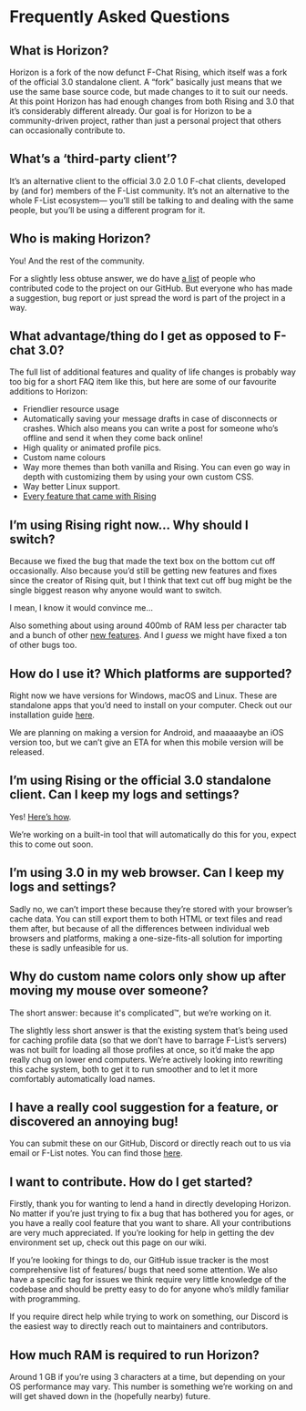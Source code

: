 # Frequently Asked Questions

## What is Horizon?

Horizon is a fork of the now defunct F-Chat Rising, which itself was a fork of the official 3.0 standalone client. A “fork” basically just means that we use the same base source code, but made changes to it to suit our needs. At this point Horizon has had enough changes from both Rising and 3.0 that it’s considerably different already.
Our goal is for Horizon to be a community-driven project, rather than just a personal project that others can occasionally contribute to.

## What’s a ‘third-party client’?

It’s an alternative client to the official 3.0 2.0 1.0 F-chat clients, developed by (and for) members of the F-List community. It’s not an alternative to the whole F-List ecosystem— you’ll still be talking to and dealing with the same people, but you’ll be using a different program for it.

## Who is making Horizon?

You! And the rest of the community.

For a slightly less obtuse answer, we do have [a list](https://github.com/Fchat-Horizon/Horizon/blob/main/CONTRIBUTORS.md) of people who contributed code to the project on our GitHub. But everyone who has made a suggestion, bug report or just spread the word is part of the project in a way.

## What advantage/thing do I get as opposed to F-chat 3.0?

The full list of additional features and quality of life changes is probably way too big for a short FAQ item like this, but here are some of our favourite additions to Horizon:
- Friendlier resource usage
- Automatically saving your message drafts in case of disconnects or crashes. Which also means you can write a post for someone who’s offline and send it when they come back online!
- High quality or animated profile pics.
- Custom name colours
- Way more themes than both vanilla and Rising. You can even go way in depth with customizing them by using your own custom CSS.
- Way better Linux support.
- [Every feature that came with Rising](rising)

## I’m using Rising right now… Why should I switch?

Because we fixed the bug that made the text box on the bottom cut off occasionally.
Also because you’d still be getting new features and fixes since the creator of Rising quit, but I think that text cut off bug might be the single biggest reason why anyone would want to switch.

I mean, I know it would convince me…

Also something about using around 400mb of RAM less per character tab and a bunch of other [new features](features-overview). And I *guess* we might have fixed a ton of other bugs too.

## How do I use it? Which platforms are supported?

Right now we have versions for Windows, macOS and Linux. These are standalone apps that you’d need to install on your computer. Check out our installation guide [here](guides/install).

We are planning on making a version for Android, and maaaaaybe an iOS version too, but we can’t give an ETA for when this mobile version will be released.

## I’m using Rising or the official 3.0 standalone client. Can I keep my logs and settings?

Yes! [Here’s how](guides/moving-from-rising).

We’re working on a built-in tool that will automatically do this for you, expect this to come out soon.

## I’m using 3.0 in my web browser. Can I keep my logs and settings?

Sadly no, we can’t import these because they’re stored with your browser’s cache data. You can still export them to both HTML or text files and read them after, but because of all the differences between individual web browsers and platforms, making a one-size-fits-all solution for importing these is sadly unfeasible for us.

## Why do custom name colors only show up after moving my mouse over someone?

The short answer: because it's complicated™, but we’re working on it.

The slightly less short answer is that the existing system that’s being used for caching profile data (so that we don’t have to barrage F-List’s servers) was not built for loading all those profiles at once, so it’d make the app really chug on lower end computers. We’re actively looking into rewriting this cache system, both to get it to run smoother and to let it more comfortably automatically load names.

## I have a really cool suggestion for a feature, or discovered an annoying bug!

You can submit these on our GitHub, Discord or directly reach out to us via email or F-List notes. You can find those [here](../contact).

## I want to contribute. How do I get started?

Firstly, thank you for wanting to lend a hand in directly developing Horizon. No matter if you’re just trying to fix a bug that has bothered you for ages, or you have a really cool feature that you want to share. All your contributions are very much appreciated.
If you’re looking for help in getting the dev environment set up, check out this page on our wiki.

If you’re looking for things to do, our GitHub issue tracker is the most comprehensive list of features/ bugs that need some attention. We also have a specific tag for issues we think require very little knowledge of the codebase and should be pretty easy to do for anyone who’s mildly familiar with programming.

If you require direct help while trying to work on something, our Discord is the easiest way to directly reach out to maintainers and contributors.

## How much RAM is required to run Horizon?

Around 1 GB if you’re using 3 characters at a time, but depending on your OS performance may vary. This number is something we’re working on and will get shaved down in the (hopefully nearby) future.



